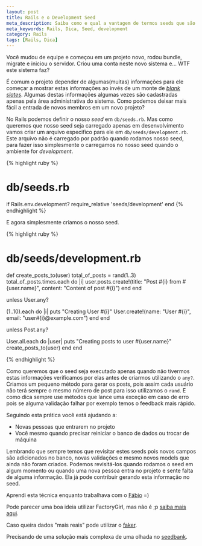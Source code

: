 ```yaml
---
layout: post
title: Rails e o Development Seed
meta_description: Saiba como e qual a vantagem de termos seeds que são definidos apenas no ambiente de desenvolvimento.
meta_keywords: Rails, Dica, Seed, development
category: Rails
tags: [Rails, Dica]
---
```


Você mudou de equipe e começou em um projeto novo, rodou bundle, migrate e iniciou o servidor. Criou uma conta neste novo sistema e... WTF este sistema faz?

É comum o projeto depender de algumas(muitas) informações para ele começar a mostrar estas informações ao invés de um monte de [*blank slates*](http://patternry.com/p=blank-slate/). Algumas destas informações algumas vezes são cadastradas apenas pela área administrativa do sistema. Como podemos deixar mais fácil a entrada de novos membros em um novo projeto?

No Rails podemos definir o nosso *seed* em `db/seeds.rb`. Mas como queremos que nosso seed seja carregado apenas em desenvolvimento vamos criar um arquivo especifico para ele em `db/seeds/development.rb`. Este arquivo não é carregado por padrão quando rodamos nosso seed, para fazer isso simplesmente o carregamos no nosso seed quando o ambiente for *development*.

{% highlight ruby %}
# db/seeds.rb

if Rails.env.development?
  require_relative 'seeds/development'
end
{% endhighlight %}

E agora simplesmente criamos o nosso seed.

{% highlight ruby %}
# db/seeds/development.rb

def create_posts_to(user)
  total_of_posts = rand(1..3)
  total_of_posts.times.each do |i|
    user.posts.create!(title: "Post #{i} from #{user.name}",
                       content: "Content of post #{i}")
  end
end

unless User.any?

  (1..10).each do |i|
    puts "Creating User #{i}"
    User.create!(name: "User #{i}", email: "user#{i}@example.com")
  end
end

unless Post.any?

  User.all.each do |user|
    puts "Creating posts to user #{user.name}"
    create_posts_to(user)
  end
end

{% endhighlight %}

Como queremos que o seed seja executado apenas quando não tivermos estas informações verificamos por elas antes de criarmos utilizando o `any?`. Criamos um pequeno método para gerar os posts, pois assim cada usuário não terá sempre o mesmo número de post para isso utilizamos o `rand`. E como dica sempre use métodos que lance uma exceção em caso de erro pois se alguma validação falhar por exemplo temos o feedback mais rápido.

Seguindo esta prática você está ajudando a:

- Novas pessoas que entrarem no projeto
- Você mesmo quando precisar reiniciar o banco de dados ou trocar de máquina

Lembrando que sempre temos que revisitar estes seeds pois novos campos são adicionados no banco, novas validações e mesmo novos models que ainda não foram criados. Podemos revisitá-los quando rodamos o seed em algum momento ou quando uma nova pessoa entra no projeto e sente falta de alguma informação. Ela já pode contribuir gerando esta informação no seed.

Aprendi esta técnica enquanto trabalhava com o [Fábio](https://twitter.com/fgrehm) =)

Pode parecer uma boa ideia utilizar FactoryGirl, mas não é ;p [saiba mais aqui](http://robots.thoughtbot.com/factory_girl-for-seed-data).

Caso queira dados "mais reais" pode utilizar o [faker](https://github.com/stympy/faker).

Precisando de uma solução mais complexa de uma olhada no [seedbank](https://github.com/james2m/seedbank).
